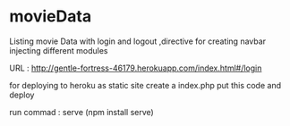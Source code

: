 # movieData
Listing movie Data with login and logout ,directive for creating navbar injecting different modules


URL : http://gentle-fortress-46179.herokuapp.com/index.html#/login


for deploying to heroku as static site create a index.php put this code and deploy <?php header( 'Location: /index.html' ) ;  ?>


run commad : serve (npm install serve)
